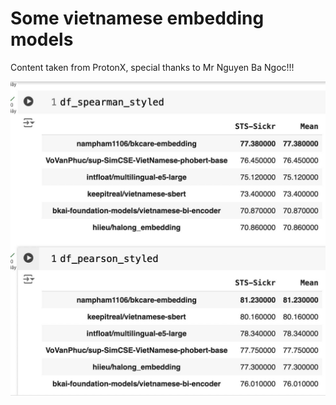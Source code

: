 # Some vietnamese embedding models

Content taken from ProtonX, special thanks to Mr Nguyen Ba Ngoc!!!
<div>
  <img src="images/embedding.jpg" alt="Embedding models" width="600">
</div>

